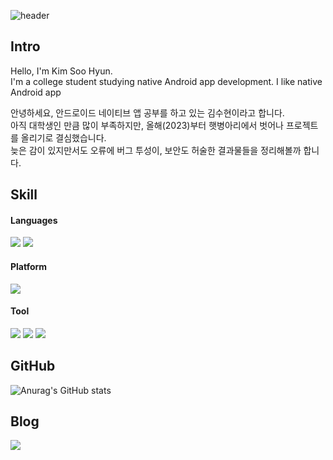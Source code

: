 ![header](https://capsule-render.vercel.app/api?type=soft&color=gradient&height=300&section=header&text=Welcome&fontSize=90)

## Intro 
Hello, I'm Kim Soo Hyun.<br>
I'm a college student studying native Android app development.
I like native Android app 

안녕하세요, 안드로이드 네이티브 앱 공부를 하고 있는 김수현이라고 합니다.<br>
아직 대학생인 만큼 많이 부족하지만, 올해(2023)부터 햇병아리에서 벗어나 프로젝트를 올리기로 결심했습니다.<br>
늦은 감이 있지만서도 오류에 버그 투성이, 보안도 허술한 결과물들을 정리해볼까 합니다.

## Skill
#### Languages
<img src="https://img.shields.io/badge/Kotlin-7F52FF?style=flat-square&logo=Kotlin&logoColor=white"/> <img src="https://img.shields.io/badge/Java-007396?style=flat-square&logo=Java&logoColor=white"/>

#### Platform
<img src="https://img.shields.io/badge/Android-3DDC84?style=flat-square&logo=Android&logoColor=white"/>

#### Tool
<img src="https://img.shields.io/badge/Android Studio-3DDC84?style=flat-square&logo=AndroidStudio&logoColor=white"/> <img src="https://img.shields.io/badge/Firebase-FFCA28?style=flat-square&logo=Firebase&logoColor=white"/> <img src="https://img.shields.io/badge/Git-F05032?style=flat-square&logo=Git&logoColor=white"/>

## GitHub
![Anurag's GitHub stats](https://github-readme-stats.vercel.app/api?username=ksh-g001&show_icons=true&theme=dark)

## Blog
[<img src="https://img.shields.io/badge/velog-20C997?style=flat-square&logo=K&logoColor=white"/>](https://velog.io/@ksh-g001)
